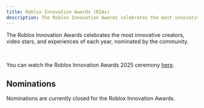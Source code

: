 ```yaml
---
title: Roblox Innovation Awards (RIAs)
description: The Roblox Innovation Awards celebrates the most innovative creators, video stars, and experiences of each year.
---
```


The Roblox Innovation Awards celebrates the most innovative creators, video stars, and experiences of each year, nominated by the community.

<figure>
<Chip
    color="error"
    label="Status: Closed"
    size="medium"
    variant="filled"/>
</figure><br />

You can watch the Roblox Innovation Awards 2025 ceremony [here](https://www.youtube.com/watch?v=7DXTQcA9G_A).

## Nominations

Nominations are currently closed for the Roblox Innovation Awards.
